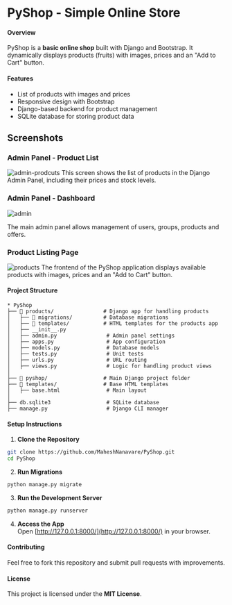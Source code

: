 # **PyShop - Simple Online Store**  

#### **Overview**  
PyShop is a **basic online shop** built with Django and Bootstrap. It dynamically displays products (fruits) with images, prices and an "Add to Cart" button.  

#### **Features**  
* List of products with images and prices  
* Responsive design with Bootstrap  
* Django-based backend for product management  
* SQLite database for storing product data

## Screenshots

### Admin Panel - Product List
![admin-prodcuts](https://github.com/user-attachments/assets/f07937a9-d4d6-4b10-9e15-2d9a3f3bcc5e)
This screen shows the list of products in the Django Admin Panel, including their prices and stock levels.

### Admin Panel - Dashboard
![admin](https://github.com/user-attachments/assets/ca86dc26-e4ec-43c2-90ff-7923fbf17aa7)

The main admin panel allows management of users, groups, products and offers.

### Product Listing Page
![products](https://github.com/user-attachments/assets/4566bd67-1e5a-4821-99b2-1744b1a0e106)
The frontend of the PyShop application displays available products with images, prices and an "Add to Cart" button.

#### **Project Structure**  
```
* PyShop  
├── 📂 products/                # Django app for handling products  
│   ├── 📂 migrations/          # Database migrations  
│   ├── 📂 templates/           # HTML templates for the products app  
│   ├── __init__.py  
│   ├── admin.py                # Admin panel settings  
│   ├── apps.py                 # App configuration  
│   ├── models.py               # Database models  
│   ├── tests.py                # Unit tests  
│   ├── urls.py                 # URL routing  
│   ├── views.py                # Logic for handling product views  
│  
├── 📂 pyshop/                  # Main Django project folder  
├── 📂 templates/               # Base HTML templates  
│   ├── base.html               # Main layout  
│  
├── db.sqlite3                  # SQLite database  
├── manage.py                   # Django CLI manager  
```

#### **Setup Instructions**  
1. **Clone the Repository**  
```sh
git clone https://github.com/MaheshNanavare/PyShop.git
cd PyShop
```
2. **Run Migrations**  
```sh
python manage.py migrate
```
3. **Run the Development Server**  
```sh
python manage.py runserver
```
4. **Access the App**  
Open [http://127.0.0.1:8000/](http://127.0.0.1:8000/) in your browser.

#### **Contributing**  
Feel free to fork this repository and submit pull requests with improvements.

#### **License**  
This project is licensed under the **MIT License**.
